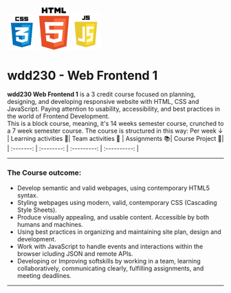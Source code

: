 <img src="images/css.webp" alt="Python orgramming language logo" width=70> <img src="images/html.webp" alt="Python orgramming language logo" width=70> <img src="images/javascript.webp" alt="Python orgramming language logo" width=70>

# wdd230 - Web Frontend 1

**wdd230 Web Frontend 1** is a 3 credit course focused on planning, designing, and developing responsive website with HTML, CSS and JavaScript. Paying attention to usability, accessibility, and best practices in the world of Frontend Development.  
This is a block course, meaning, it's 14 weeks semester course, crunched to a 7 week semester course. The course is structured in this way: Per week ↓  
| Learning activities 🎯| Team activities 🤝 | Assignments 📚| Course Project 🧪|
| :-------: | :--------: | :---------: | :----------: |

---

### The Course outcome:

- Develop semantic and valid webpages, using contemporary HTML5 syntax.
- Styling webpages using modern, valid, contemporary CSS (Cascading Style Sheets).
- Produce visually appealing, and usable content. Accessible by both humans and machines.
- Using best practices in organizing and maintaining site plan, design and development.
- Work with JavaScript to handle events and interactions within the browser icluding JSON and remote APIs.
- Developing or Improving softskills by working in a team, learning collaboratively, communicating clearly, fulfilling assignments, and meeting deadlines.

---
